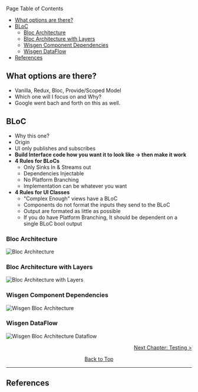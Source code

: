 Page Table of Contents
- [What options are there?](#what-options-are-there)
- [BLoC](#bloc)
  - [Bloc Architecture](#bloc-architecture)
  - [Bloc Architecture with Layers](#bloc-architecture-with-layers)
  - [Wisgen Component Dependencies](#wisgen-component-dependencies)
  - [Wisgen DataFlow](#wisgen-dataflow)
- [References](#references)

## What options are there? 
  - Vanilla, Redux, Bloc, Provide/Scoped Model
  - Which one will I focus on and Why?
  - Google went bach and forth on this as well.

## BLoC
- Why this one?
- Origin
- UI only publishes and subscribes
- **Build Interface code how you want it to look like -> then make it work**
- **4 Rules for BLoCs**
  - Only Sinks In & Streams out
  - Dependencies Injectable
  - No Platform Branching
  - Implementation can be whatever you want
- **4 Rules for UI Classes**
  - "Complex Enough" views have a BLoC
  - Components do not format the inputs they send to the BLoC
  - Output are formated as little as possible
  - If you do have Platform Branching, It should be dependent on a single BLoC bool output
  
### Bloc Architecture
![Bloc Architecture](https://github.com/Fasust/flutter-guide/wiki//.images/bloc-architecture.png)
### Bloc Architecture with Layers
![Bloc Architecture with Layers](https://github.com/Fasust/flutter-guide/wiki//.images/bloc-layers.png)
### Wisgen Component Dependencies
![Wisgen Bloc Architecture](https://github.com/Fasust/flutter-guide/wiki//.images/wisgen-dependencies.png)
### Wisgen DataFlow
![Wisgen Bloc Architecture Dataflow](https://github.com/Fasust/flutter-guide/wiki//.images/wisgen-dataflow.png)

<p align="right"><a href="https://github.com/Fasust/flutter-guide/wiki/300-Testing">Next Chapter: Testing ></a></p>
<p align="center"><a href="#">Back to Top</a></center></p>

---
## References 
